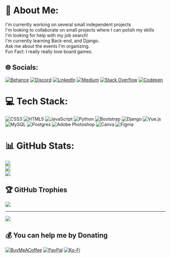 # 💫 About Me:
I'm currently working on several small independent projects<br>I'm looking to collaborate on small projects where I can polish my skills<br>I'm looking for help with my job search!<br>I'm currently learning Back-end, and Django.<br>Ask me about the events I'm organizing.<br>Fun Fact: I really really love board games.


## 🌐 Socials:
[![Behance](https://img.shields.io/badge/Behance-1769ff?logo=behance&logoColor=white)](https://behance.net/alejogmezparra) [![Discord](https://img.shields.io/badge/Discord-%237289DA.svg?logo=discord&logoColor=white)](https://discord.gg/AlejoGParra#5162) [![LinkedIn](https://img.shields.io/badge/LinkedIn-%230077B5.svg?logo=linkedin&logoColor=white)](https://linkedin.com/in/alejogparra) [![Medium](https://img.shields.io/badge/Medium-12100E?logo=medium&logoColor=white)](https://medium.com/@alejogoparra) [![Stack Overflow](https://img.shields.io/badge/-Stackoverflow-FE7A16?logo=stack-overflow&logoColor=white)](https://stackoverflow.com/users/14380009) [![Codepen](https://img.shields.io/badge/Codepen-000000?style=for-the-badge&logo=codepen&logoColor=white)](https://codepen.io/AlejoG21) 

# 💻 Tech Stack:
![CSS3](https://img.shields.io/badge/css3-%231572B6.svg?style=flat-square&logo=css3&logoColor=white) ![HTML5](https://img.shields.io/badge/html5-%23E34F26.svg?style=flat-square&logo=html5&logoColor=white) ![JavaScript](https://img.shields.io/badge/javascript-%23323330.svg?style=flat-square&logo=javascript&logoColor=%23F7DF1E) ![Python](https://img.shields.io/badge/python-3670A0?style=flat-square&logo=python&logoColor=ffdd54) ![Bootstrap](https://img.shields.io/badge/bootstrap-%23563D7C.svg?style=flat-square&logo=bootstrap&logoColor=white) ![Django](https://img.shields.io/badge/django-%23092E20.svg?style=flat-square&logo=django&logoColor=white) ![Vue.js](https://img.shields.io/badge/vuejs-%2335495e.svg?style=flat-square&logo=vuedotjs&logoColor=%234FC08D) ![MySQL](https://img.shields.io/badge/mysql-%2300f.svg?style=flat-square&logo=mysql&logoColor=white) ![Postgres](https://img.shields.io/badge/postgres-%23316192.svg?style=flat-square&logo=postgresql&logoColor=white) ![Adobe Photoshop](https://img.shields.io/badge/adobephotoshop-%2331A8FF.svg?style=flat-square&logo=adobephotoshop&logoColor=white) ![Canva](https://img.shields.io/badge/Canva-%2300C4CC.svg?style=flat-square&logo=Canva&logoColor=white) 	![Figma](https://img.shields.io/badge/figma-%23F24E1E.svg?style=flat-square&logo=figma&logoColor=white)
# 📊 GitHub Stats:
![](https://github-readme-stats.vercel.app/api?username=AlejoG21&theme=midnight-purple&hide_border=false&include_all_commits=false&count_private=false)<br/>
![](https://github-readme-streak-stats.herokuapp.com/?user=AlejoG21&theme=midnight-purple&hide_border=false)<br/>
![](https://github-readme-stats.vercel.app/api/top-langs/?username=AlejoG21&theme=midnight-purple&hide_border=false&include_all_commits=false&count_private=false&layout=compact)

## 🏆 GitHub Trophies
![](https://github-profile-trophy.vercel.app/?username=AlejoG21&theme=radical&no-frame=false&no-bg=true&margin-w=4)

---
[![](https://visitcount.itsvg.in/api?id=AlejoG21&icon=8&color=11)](https://visitcount.itsvg.in)

  ## 💰 You can help me by Donating
  [![BuyMeACoffee](https://img.shields.io/badge/Buy%20Me%20a%20Coffee-ffdd00?style=for-the-badge&logo=buy-me-a-coffee&logoColor=black)](https://buymeacoffee.com/AlejoG21) [![PayPal](https://img.shields.io/badge/PayPal-00457C?style=for-the-badge&logo=paypal&logoColor=white)](https://paypal.me/https://paypal.me/AlejoGP?country.x=AR&locale.x=es_XC) [![Ko-Fi](https://img.shields.io/badge/Ko--fi-F16061?style=for-the-badge&logo=ko-fi&logoColor=white)](https://ko-fi.com/alejogparra21) 

  
<!-- Proudly created with GPRM ( https://gprm.itsvg.in ) -->
